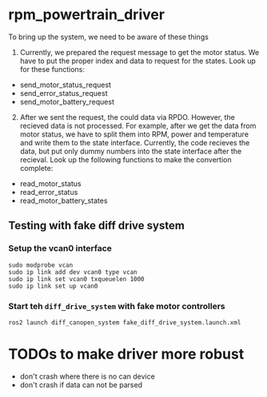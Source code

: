 # rpm_powertrain_driver

To bring up the system, we need to be aware of these things
1. Currently, we prepared the request message to get the motor status. We have to put the proper index and data to request for the states. Look up for
these functions:
- send_motor_status_request
- send_error_status_request
- send_motor_battery_request

2. After we sent the request, the could data via RPDO. However, the recieved data is not processed. For example, after we get the data from motor status,
we have to split them into RPM, power and temperature and write them to the state interface. 
Currently, the code recieves the data, but put only dummy numbers into the state interface after the recieval.
Look up the following functions to make the convertion complete:
- read_motor_status
- read_error_status
- read_motor_battery_states
 

## Testing with fake  diff drive system

### Setup the vcan0 interface
```
sudo modprobe vcan
sudo ip link add dev vcan0 type vcan
sudo ip link set vcan0 txqueuelen 1000
sudo ip link set up vcan0
```


### Start teh `diff_drive_system` with fake motor controllers
```
ros2 launch diff_canopen_system fake_diff_drive_system.launch.xml
```


# TODOs to make driver more robust
- don't crash where there is no can device
- don't crash if data can not be parsed


